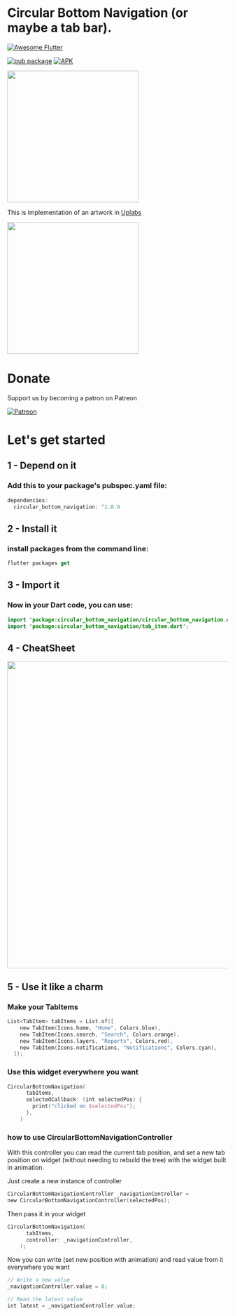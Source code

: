 # Circular Bottom Navigation (or maybe a tab bar).
<a href="https://github.com/Solido/awesome-flutter">
   <img alt="Awesome Flutter" src="https://img.shields.io/badge/Awesome-Flutter-blue.svg?longCache=true&style=flat-square" />
</a>


[![pub package](https://img.shields.io/pub/v/circular_bottom_navigation.svg)](https://pub.dartlang.org/packages/circular_bottom_navigation)
[![APK](https://img.shields.io/badge/APK-Demo-brightgreen.svg)](https://github.com/imaNNeoFighT/circular_bottom_navigation/raw/master/repo_files/CircularBottomNavExample-0.0.3.apk)

<img src="https://github.com/imaNNeoFighT/circular_bottom_navigation/raw/master/repo_files/images/uplabs_demo.gif" width="300">

This is implementation of an artwork in [Uplabs](https://www.uplabs.com/posts/bottom-tab)

<img src="https://github.com/imaNNeoFighT/circular_bottom_navigation/raw/master/repo_files/images/demo.gif" width="300">

# Donate

Support us by becoming a patron on Patreon

[![Patreon](https://c5.patreon.com/external/logo/become_a_patron_button.png)](https://www.patreon.com/imanneo)

# Let's get started

## 1 - Depend on it

### Add this to your package's pubspec.yaml file:

```kotlin
dependencies:
  circular_bottom_navigation: ^1.0.0
```

## 2 - Install it

### install packages from the command line:
```kotlin
flutter packages get
```

## 3 - Import it
### Now in your Dart code, you can use:
```kotlin
import 'package:circular_bottom_navigation/circular_bottom_navigation.dart';
import 'package:circular_bottom_navigation/tab_item.dart';
```

## 4 - CheatSheet

<img src="https://github.com/imaNNeoFighT/circular_bottom_navigation/raw/master/repo_files/images/cheatsheet.jpg" width="700">


## 5 - Use it like a charm
### Make your TabItems
```kotlin
List<TabItem> tabItems = List.of([
    new TabItem(Icons.home, "Home", Colors.blue),
    new TabItem(Icons.search, "Search", Colors.orange),
    new TabItem(Icons.layers, "Reports", Colors.red),
    new TabItem(Icons.notifications, "Notifications", Colors.cyan),
  ]);
```

### Use this widget everywhere you want
```kotlin
CircularBottomNavigation(
      tabItems,
      selectedCallback: (int selectedPos) {
        print("clicked on $selectedPos");
      },
    )
```

### how to use CircularBottomNavigationController

With this controller you can read the current tab position, and set a new tab position on widget (without needing to rebuild the tree) with the widget built in animation.

Just create a new instance of controller

```kotlin
CircularBottomNavigationController _navigationController = 
new CircularBottomNavigationController(selectedPos);
```

Then pass it in your widget

```kotlin
CircularBottomNavigation(
      tabItems,
      controller: _navigationController,
    );
```

Now you can write (set new position with animation) and read value from it everywhere you want

```kotlin
// Write a new value 
_navigationController.value = 0;

// Read the latest value
int latest = _navigationController.value;
```
